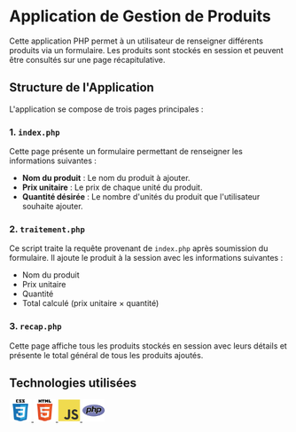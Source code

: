 # Application de Gestion de Produits

Cette application PHP permet à un utilisateur de renseigner différents produits via un formulaire. Les produits sont stockés en session et peuvent être consultés sur une page récapitulative. 

## Structure de l'Application

L'application se compose de trois pages principales :

### 1. `index.php`

Cette page présente un formulaire permettant de renseigner les informations suivantes :
- **Nom du produit** : Le nom du produit à ajouter.
- **Prix unitaire** : Le prix de chaque unité du produit.
- **Quantité désirée** : Le nombre d'unités du produit que l'utilisateur souhaite ajouter.

### 2. `traitement.php`

Ce script traite la requête provenant de `index.php` après soumission du formulaire. Il ajoute le produit à la session avec les informations suivantes :
- Nom du produit
- Prix unitaire
- Quantité
- Total calculé (prix unitaire × quantité)


### 3. `recap.php`

Cette page affiche tous les produits stockés en session avec leurs détails et présente le total général de tous les produits ajoutés.

## Technologies utilisées
<p align="left"> <a href="https://www.w3schools.com/css/" target="_blank" rel="noreferrer"> <img src="https://raw.githubusercontent.com/devicons/devicon/master/icons/css3/css3-original-wordmark.svg" alt="css3" width="40" height="40"/> </a> <a href="https://www.w3.org/html/" target="_blank" rel="noreferrer"> <img src="https://raw.githubusercontent.com/devicons/devicon/master/icons/html5/html5-original-wordmark.svg" alt="html5" width="40" height="40"/> </a> <a href="https://developer.mozilla.org/en-US/docs/Web/JavaScript" target="_blank" rel="noreferrer"> <img src="https://raw.githubusercontent.com/devicons/devicon/master/icons/javascript/javascript-original.svg" alt="javascript" width="40" height="40"/> </a> <a href="https://www.php.net" target="_blank" rel="noreferrer"> <img src="https://raw.githubusercontent.com/devicons/devicon/master/icons/php/php-original.svg" alt="php" width="40" height="40"/> </a> </p>
